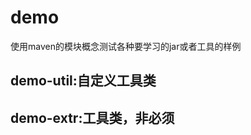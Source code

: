# demo
<!-- @author DHJT 2018-07-11 -->
使用maven的模块概念测试各种要学习的jar或者工具的样例

## demo-util:自定义工具类

## demo-extr:工具类，非必须
